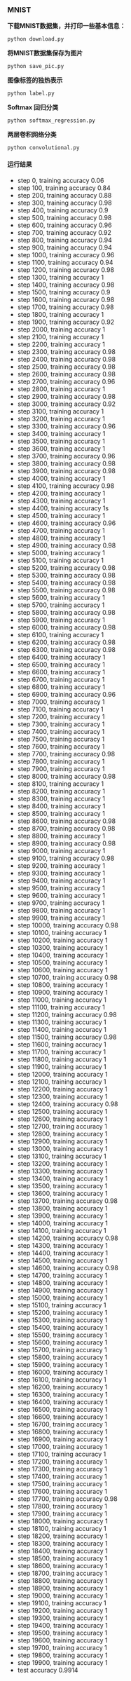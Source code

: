 ### MNIST

**下载MNIST数据集，并打印一些基本信息：**

```
python download.py
```

**将MNIST数据集保存为图片**

```
python save_pic.py
```

**图像标签的独热表示**


```
python label.py
```

**Softmax 回归分类**

```
python softmax_regression.py
```

**两层卷积网络分类**
```
python convolutional.py
```

#### 运行结果

- step 0, training accuracy 0.06
- step 100, training accuracy 0.84
- step 200, training accuracy 0.88
- step 300, training accuracy 0.98
- step 400, training accuracy 0.9
- step 500, training accuracy 0.98
- step 600, training accuracy 0.96
- step 700, training accuracy 0.92
- step 800, training accuracy 0.94
- step 900, training accuracy 0.94
- step 1000, training accuracy 0.96
- step 1100, training accuracy 0.94
- step 1200, training accuracy 0.98
- step 1300, training accuracy 1
- step 1400, training accuracy 0.98
- step 1500, training accuracy 0.9
- step 1600, training accuracy 0.98
- step 1700, training accuracy 0.98
- step 1800, training accuracy 1
- step 1900, training accuracy 0.92
- step 2000, training accuracy 1
- step 2100, training accuracy 1
- step 2200, training accuracy 1
- step 2300, training accuracy 0.98
- step 2400, training accuracy 0.98
- step 2500, training accuracy 0.98
- step 2600, training accuracy 0.98
- step 2700, training accuracy 0.96
- step 2800, training accuracy 1
- step 2900, training accuracy 0.98
- step 3000, training accuracy 0.92
- step 3100, training accuracy 1
- step 3200, training accuracy 1
- step 3300, training accuracy 0.96
- step 3400, training accuracy 1
- step 3500, training accuracy 1
- step 3600, training accuracy 1
- step 3700, training accuracy 0.96
- step 3800, training accuracy 0.98
- step 3900, training accuracy 0.98
- step 4000, training accuracy 1
- step 4100, training accuracy 0.98
- step 4200, training accuracy 1
- step 4300, training accuracy 1
- step 4400, training accuracy 1s
- step 4500, training accuracy 1
- step 4600, training accuracy 0.96
- step 4700, training accuracy 1
- step 4800, training accuracy 1
- step 4900, training accuracy 0.98
- step 5000, training accuracy 1
- step 5100, training accuracy 1
- step 5200, training accuracy 0.98
- step 5300, training accuracy 0.98
- step 5400, training accuracy 0.98
- step 5500, training accuracy 0.98
- step 5600, training accuracy 1
- step 5700, training accuracy 1
- step 5800, training accuracy 0.98
- step 5900, training accuracy 1
- step 6000, training accuracy 0.98
- step 6100, training accuracy 1
- step 6200, training accuracy 0.98
- step 6300, training accuracy 0.98
- step 6400, training accuracy 1
- step 6500, training accuracy 1
- step 6600, training accuracy 1
- step 6700, training accuracy 1
- step 6800, training accuracy 1
- step 6900, training accuracy 0.96
- step 7000, training accuracy 1
- step 7100, training accuracy 1
- step 7200, training accuracy 1
- step 7300, training accuracy 1
- step 7400, training accuracy 1
- step 7500, training accuracy 1
- step 7600, training accuracy 1
- step 7700, training accuracy 0.98
- step 7800, training accuracy 1
- step 7900, training accuracy 1
- step 8000, training accuracy 0.98
- step 8100, training accuracy 1
- step 8200, training accuracy 1
- step 8300, training accuracy 1
- step 8400, training accuracy 1
- step 8500, training accuracy 1
- step 8600, training accuracy 0.98
- step 8700, training accuracy 0.98
- step 8800, training accuracy 1
- step 8900, training accuracy 0.98
- step 9000, training accuracy 1
- step 9100, training accuracy 0.98
- step 9200, training accuracy 1
- step 9300, training accuracy 1
- step 9400, training accuracy 1
- step 9500, training accuracy 1
- step 9600, training accuracy 1
- step 9700, training accuracy 1
- step 9800, training accuracy 1
- step 9900, training accuracy 1
- step 10000, training accuracy 0.98
- step 10100, training accuracy 1
- step 10200, training accuracy 1
- step 10300, training accuracy 1
- step 10400, training accuracy 1
- step 10500, training accuracy 1
- step 10600, training accuracy 1
- step 10700, training accuracy 0.98
- step 10800, training accuracy 1
- step 10900, training accuracy 1
- step 11000, training accuracy 1
- step 11100, training accuracy 1
- step 11200, training accuracy 0.98
- step 11300, training accuracy 1
- step 11400, training accuracy 1
- step 11500, training accuracy 0.98
- step 11600, training accuracy 1
- step 11700, training accuracy 1
- step 11800, training accuracy 1
- step 11900, training accuracy 1
- step 12000, training accuracy 1
- step 12100, training accuracy 1
- step 12200, training accuracy 1
- step 12300, training accuracy 1
- step 12400, training accuracy 0.98
- step 12500, training accuracy 1
- step 12600, training accuracy 1
- step 12700, training accuracy 1
- step 12800, training accuracy 1
- step 12900, training accuracy 1
- step 13000, training accuracy 1
- step 13100, training accuracy 1
- step 13200, training accuracy 1
- step 13300, training accuracy 1
- step 13400, training accuracy 1
- step 13500, training accuracy 1
- step 13600, training accuracy 1
- step 13700, training accuracy 0.98
- step 13800, training accuracy 1
- step 13900, training accuracy 1
- step 14000, training accuracy 1
- step 14100, training accuracy 1
- step 14200, training accuracy 0.98
- step 14300, training accuracy 1
- step 14400, training accuracy 1
- step 14500, training accuracy 1
- step 14600, training accuracy 0.98
- step 14700, training accuracy 1
- step 14800, training accuracy 1
- step 14900, training accuracy 1
- step 15000, training accuracy 1
- step 15100, training accuracy 1
- step 15200, training accuracy 1
- step 15300, training accuracy 1
- step 15400, training accuracy 1
- step 15500, training accuracy 1
- step 15600, training accuracy 1
- step 15700, training accuracy 1
- step 15800, training accuracy 1
- step 15900, training accuracy 1
- step 16000, training accuracy 1
- step 16100, training accuracy 1
- step 16200, training accuracy 1
- step 16300, training accuracy 1
- step 16400, training accuracy 1
- step 16500, training accuracy 1
- step 16600, training accuracy 1
- step 16700, training accuracy 1
- step 16800, training accuracy 1
- step 16900, training accuracy 1
- step 17000, training accuracy 1
- step 17100, training accuracy 1
- step 17200, training accuracy 1
- step 17300, training accuracy 1
- step 17400, training accuracy 1
- step 17500, training accuracy 1
- step 17600, training accuracy 1
- step 17700, training accuracy 0.98
- step 17800, training accuracy 1
- step 17900, training accuracy 1
- step 18000, training accuracy 1
- step 18100, training accuracy 1
- step 18200, training accuracy 1
- step 18300, training accuracy 1
- step 18400, training accuracy 1
- step 18500, training accuracy 1
- step 18600, training accuracy 1
- step 18700, training accuracy 1
- step 18800, training accuracy 1
- step 18900, training accuracy 1
- step 19000, training accuracy 1
- step 19100, training accuracy 1
- step 19200, training accuracy 1
- step 19300, training accuracy 1
- step 19400, training accuracy 1
- step 19500, training accuracy 1
- step 19600, training accuracy 1
- step 19700, training accuracy 1
- step 19800, training accuracy 1
- step 19900, training accuracy 1
- test accuracy 0.9914
